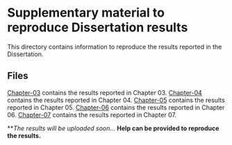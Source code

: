 # Supplementary material to reproduce Dissertation results

This directory contains information to reproduce the results reported in the Dissertation.

## Files
[Chapter-03](Chapter-03) contains the results reported in Chapter 03.
[Chapter-04](Chapter-04) contains the results reported in Chapter 04.
[Chapter-05](Chapter-05) contains the results reported in Chapter 05.
[Chapter-06](Chapter-06) contains the results reported in Chapter 06.
[Chapter-07](Chapter-07) contains the results reported in Chapter 07.


***The results will be uploaded soon...*
**Help can be provided to reproduce the results.**
